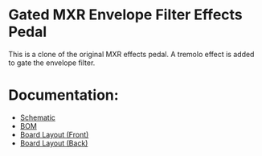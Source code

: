 # Gated MXR Envelope Filter Effects Pedal

This is a clone of the original MXR effects pedal. A tremolo effect is added to gate the envelope filter.

# Documentation:

<ul>
  <li><a href="GatedEnvelopeFilter_Schematic.pdf">Schematic</a></li>
  <li><a href="GatedEnvelopeFilter.xml">BOM</a></li>
  <li><a href="GatedEnvelopeFilter-brdFront.pdf">Board Layout (Front)</a></li>
  <li><a href="GatedEnvelopeFilter-brdBack.pdf">Board Layout (Back)</a></li>
</ul>
  
